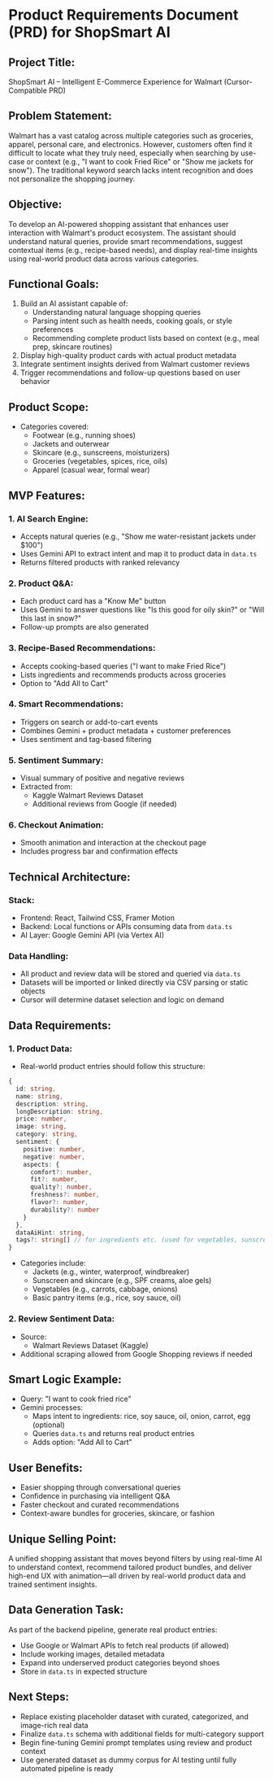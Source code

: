 # Product Requirements Document (PRD) for ShopSmart AI

## Project Title:

ShopSmart AI – Intelligent E-Commerce Experience for Walmart (Cursor-Compatible PRD)

## Problem Statement:

Walmart has a vast catalog across multiple categories such as groceries, apparel, personal care, and electronics. However, customers often find it difficult to locate what they truly need, especially when searching by use-case or context (e.g., "I want to cook Fried Rice" or "Show me jackets for snow"). The traditional keyword search lacks intent recognition and does not personalize the shopping journey.

## Objective:

To develop an AI-powered shopping assistant that enhances user interaction with Walmart's product ecosystem. The assistant should understand natural queries, provide smart recommendations, suggest contextual items (e.g., recipe-based needs), and display real-time insights using real-world product data across various categories.

## Functional Goals:

1. Build an AI assistant capable of:
   - Understanding natural language shopping queries
   - Parsing intent such as health needs, cooking goals, or style preferences
   - Recommending complete product lists based on context (e.g., meal prep, skincare routines)
2. Display high-quality product cards with actual product metadata
3. Integrate sentiment insights derived from Walmart customer reviews
4. Trigger recommendations and follow-up questions based on user behavior

## Product Scope:

- Categories covered:
  - Footwear (e.g., running shoes)
  - Jackets and outerwear
  - Skincare (e.g., sunscreens, moisturizers)
  - Groceries (vegetables, spices, rice, oils)
  - Apparel (casual wear, formal wear)

## MVP Features:

### 1. AI Search Engine:

- Accepts natural queries (e.g., "Show me water-resistant jackets under $100")
- Uses Gemini API to extract intent and map it to product data in `data.ts`
- Returns filtered products with ranked relevancy

### 2. Product Q&A:

- Each product card has a "Know Me" button
- Uses Gemini to answer questions like "Is this good for oily skin?" or "Will this last in snow?"
- Follow-up prompts are also generated

### 3. Recipe-Based Recommendations:

- Accepts cooking-based queries ("I want to make Fried Rice")
- Lists ingredients and recommends products across groceries
- Option to "Add All to Cart"

### 4. Smart Recommendations:

- Triggers on search or add-to-cart events
- Combines Gemini + product metadata + customer preferences
- Uses sentiment and tag-based filtering

### 5. Sentiment Summary:

- Visual summary of positive and negative reviews
- Extracted from:
  - Kaggle Walmart Reviews Dataset
  - Additional reviews from Google (if needed)

### 6. Checkout Animation:

- Smooth animation and interaction at the checkout page
- Includes progress bar and confirmation effects

## Technical Architecture:

### Stack:

- Frontend: React, Tailwind CSS, Framer Motion
- Backend: Local functions or APIs consuming data from `data.ts`
- AI Layer: Google Gemini API (via Vertex AI)

### Data Handling:

- All product and review data will be stored and queried via `data.ts`
- Datasets will be imported or linked directly via CSV parsing or static objects
- Cursor will determine dataset selection and logic on demand

## Data Requirements:

### 1. Product Data:

- Real-world product entries should follow this structure:

```ts
{
  id: string,
  name: string,
  description: string,
  longDescription: string,
  price: number,
  image: string,
  category: string,
  sentiment: {
    positive: number,
    negative: number,
    aspects: {
      comfort?: number,
      fit?: number,
      quality?: number,
      freshness?: number,
      flavor?: number,
      durability?: number
    }
  },
  dataAiHint: string,
  tags?: string[] // for ingredients etc. (used for vegetables, sunscreen)
}
```

- Categories include:
  - Jackets (e.g., winter, waterproof, windbreaker)
  - Sunscreen and skincare (e.g., SPF creams, aloe gels)
  - Vegetables (e.g., carrots, cabbage, onions)
  - Basic pantry items (e.g., rice, soy sauce, oil)

### 2. Review Sentiment Data:

- Source:
  - Walmart Reviews Dataset (Kaggle)
- Additional scraping allowed from Google Shopping reviews if needed

## Smart Logic Example:

- Query: "I want to cook fried rice"
- Gemini processes:
  - Maps intent to ingredients: rice, soy sauce, oil, onion, carrot, egg (optional)
  - Queries `data.ts` and returns real product entries
  - Adds option: "Add All to Cart"

## User Benefits:

- Easier shopping through conversational queries
- Confidence in purchasing via intelligent Q&A
- Faster checkout and curated recommendations
- Context-aware bundles for groceries, skincare, or fashion

## Unique Selling Point:

A unified shopping assistant that moves beyond filters by using real-time AI to understand context, recommend tailored product bundles, and deliver high-end UX with animation—all driven by real-world product data and trained sentiment insights.

## Data Generation Task:

As part of the backend pipeline, generate real product entries:

- Use Google or Walmart APIs to fetch real products (if allowed)
- Include working images, detailed metadata
- Expand into underserved product categories beyond shoes
- Store in `data.ts` in expected structure

## Next Steps:

- Replace existing placeholder dataset with curated, categorized, and image-rich real data
- Finalize `data.ts` schema with additional fields for multi-category support
- Begin fine-tuning Gemini prompt templates using review and product context
- Use generated dataset as dummy corpus for AI testing until fully automated pipeline is ready

